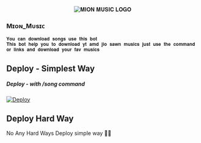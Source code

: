 <p align="center">
  <img src="https://telegra.ph/file/68b004463396b09ebb3b3.jpg" alt="𝐌𝐈𝐎𝐍 𝐌𝐔𝐒𝐈𝐂 𝐋𝐎𝐆𝐎">
</p>

### Mɪᴏɴ_Mᴜsɪᴄ
```
𝐘𝐨𝐮 𝐜𝐚𝐧 𝐝𝐨𝐰𝐧𝐥𝐨𝐚𝐝 𝐬𝐨𝐧𝐠𝐬 𝐮𝐬𝐞 𝐭𝐡𝐢𝐬 𝐛𝐨𝐭
𝐓𝐡𝐢𝐬 𝐛𝐨𝐭 𝐡𝐞𝐥𝐩 𝐲𝐨𝐮 𝐭𝐨 𝐝𝐨𝐰𝐧𝐥𝐨𝐚𝐝 𝐲𝐭 𝐚𝐦𝐝 𝐣𝐢𝐨 𝐬𝐚𝐰𝐧 𝐦𝐮𝐬𝐢𝐜𝐬 𝐣𝐮𝐬𝐭 𝐮𝐬𝐞 𝐭𝐡𝐞 𝐜𝐨𝐦𝐦𝐚𝐧𝐝 𝐨𝐫 𝐥𝐢𝐧𝐤𝐬 𝐚𝐧𝐝 𝐝𝐨𝐰𝐧𝐥𝐨𝐚𝐝 𝐲𝐨𝐮𝐫 𝐟𝐚𝐯 𝐦𝐮𝐬𝐢𝐜𝐬

```

## Deploy - Simplest Way
##### Deploy - with /song command

[![Deploy](https://www.herokucdn.com/deploy/button.svg)](https://heroku.com/deploy?template=https://github.com/Lalluss/Benana_musics)

## Deploy Hard Way
No Any Hard Ways Deploy simple way 🤗🤣
